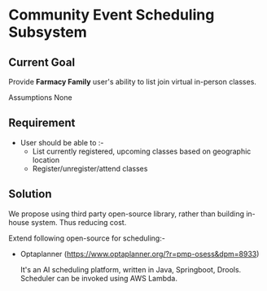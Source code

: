 <h1>Community Event Scheduling Subsystem</h1>

<h2>Current Goal</h2>
Provide <strong>Farmacy Family</strong> user's ability to list join virtual in-person classes.

Assumptions
None

<h2>Requirement</h2>

* User should be able to :-
	* List currently registered, upcoming classes based on geographic location
	* Register/unregister/attend classes

<h2>Solution</h2>
We propose using third party open-source library, rather than building in-house system. Thus reducing cost.

Extend following open-source for scheduling:-
  * Optaplanner (https://www.optaplanner.org/?r=pmp-osess&dpm=8933)
    <p>It's an AI scheduling platform, written in Java, Springboot, Drools. Scheduler can be invoked using AWS Lambda.</p>
  
